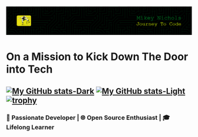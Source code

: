 ![Header](./mnichols08.png)
# On a Mission to Kick Down The Door into Tech
[![My GitHub stats-Dark](https://github-readme-stats.vercel.app/api?username=mnichols08&show_icons=true&theme=dark#gh-dark-mode-only)](https://github.com/anuraghazra/github-readme-stats#gh-dark-mode-only)
[![My GitHub stats-Light](https://github-readme-stats.vercel.app/api?username=mnichols08&show_icons=true&theme=default#gh-light-mode-only)](https://github.com/anuraghazra/github-readme-stats#gh-light-mode-only)
[![trophy](https://github-profile-trophy.vercel.app/?username=mnichols08&theme=onedark)](https://github.com/ryo-ma/github-profile-trophy)
---
### 🚀 Passionate Developer | 🌐 Open Source Enthusiast | 🎓 Lifelong Learner 
